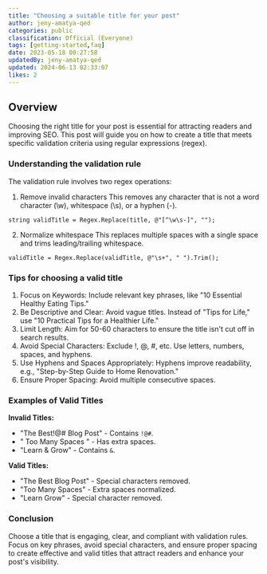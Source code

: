 ```yaml
---
title: "Choosing a suitable title for your post"
author: jeny-amatya-qed
categories: public
classification: Official (Everyone)
tags: [getting-started,faq]
date: 2023-05-18 00:27:58 
updatedBy: jeny-amatya-qed
updated: 2024-06-13 02:33:07 
likes: 2
---
```


## Overview
Choosing the right title for your post is essential for attracting readers and improving SEO. This post will guide you on how to create a title that meets specific validation criteria using regular expressions (regex).


### Understanding the validation rule
The validation rule involves two regex operations:
1. Remove invalid characters
This removes any character that is not a word character (\w), whitespace (\s), or a hyphen (-).
```
string validTitle = Regex.Replace(title, @"[^\w\s-]", "");
```

2. Normalize whitespace
This replaces multiple spaces with a single space and trims leading/trailing whitespace.
```
validTitle = Regex.Replace(validTitle, @"\s+", " ").Trim();
```


### Tips for choosing a valid title
1. Focus on Keywords: Include relevant key phrases, like "10 Essential Healthy Eating Tips."
2. Be Descriptive and Clear: Avoid vague titles. Instead of "Tips for Life," use "10 Practical Tips for a Healthier Life."
3. Limit Length: Aim for 50-60 characters to ensure the title isn't cut off in search results.
4. Avoid Special Characters: Exclude !, @, #, etc. Use letters, numbers, spaces, and hyphens.
5. Use Hyphens and Spaces Appropriately: Hyphens improve readability, e.g., "Step-by-Step Guide to Home Renovation."
6. Ensure Proper Spacing: Avoid multiple consecutive spaces.

### Examples of Valid Titles
**Invalid Titles:**
* "The Best!@# Blog Post" - Contains `!@#`.
* "    Too Many     Spaces   " - Has extra spaces.
* "Learn & Grow" - Contains `&`.

**Valid Titles:**
* "The Best Blog Post" - Special characters removed.
* "Too Many Spaces" - Extra spaces normalized.
* "Learn Grow" - Special character removed.

### Conclusion
Choose a title that is engaging, clear, and compliant with validation rules. Focus on key phrases, avoid special characters, and ensure proper spacing to create effective and valid titles that attract readers and enhance your post's visibility. 
